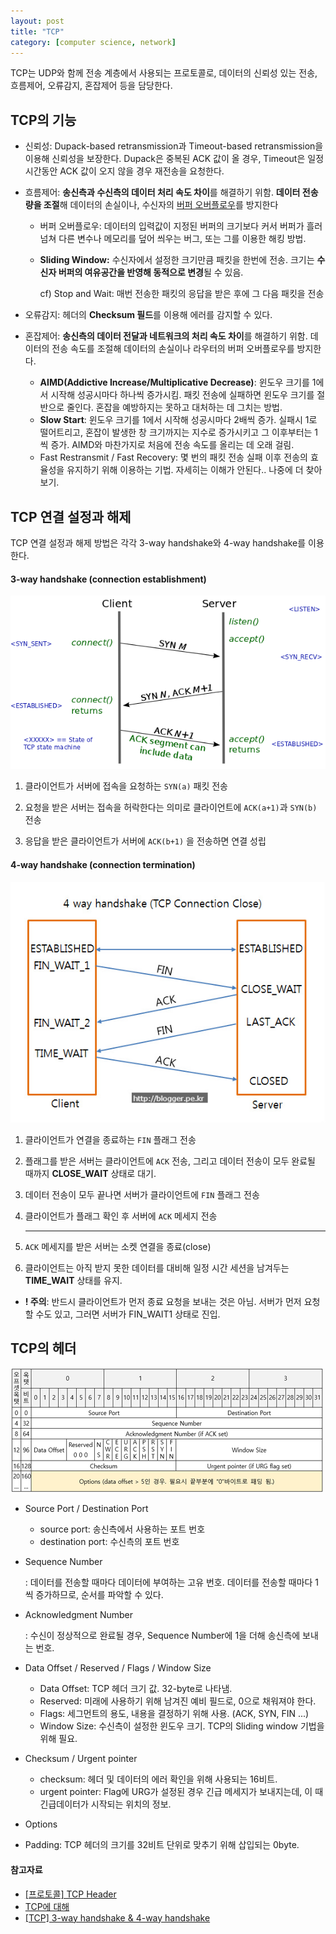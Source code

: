 ```yaml
---
layout: post
title: "TCP"
category: [computer science, network]
---
```


TCP는 UDP와 함께 전송 계층에서 사용되는 프로토콜로, 데이터의 신뢰성 있는 전송, 흐름제어, 오류감지, 혼잡제어 등을 담당한다.

## TCP의 기능

- 신뢰성: Dupack-based retransmission과 Timeout-based retransmission을 이용해 신뢰성을 보장한다. Dupack은 중복된 ACK 값이 올 경우, Timeout은 일정시간동안 ACK 값이 오지 않을 경우 재전송을 요청한다.

- 흐름제어: **송신측과 수신측의 데이터 처리 속도 차이**를 해결하기 위함. **데이터 전송량을 조절**해 데이터의 손실이나, 수신자의 <u>버퍼 오버플로우</u>를 방지한다

  - 버퍼 오버플로우: 데이터의 입력값이 지정된 버퍼의 크기보다 커서 버퍼가 흘러 넘쳐 다른 변수나 메모리를 덮어 씌우는 버그, 또는 그를 이용한 해킹 방법.

  - **Sliding Window:** 수신자에서 설정한 크기만큼 패킷을 한번에 전송. 크기는 **수신자 버퍼의 여유공간을 반영해 동적으로 변경**될 수 있음.

    cf) Stop and Wait: 매번 전송한 패킷의 응답을 받은 후에 그 다음 패킷을 전송

- 오류감지: 헤더의 **Checksum 필드**를 이용해 에러를 감지할 수 있다.

- 혼잡제어: **송신측의 데이터 전달과 네트워크의 처리 속도 차이**를 해결하기 위함. 데이터의 전송 속도를 조절해 데이터의 손실이나 라우터의 버퍼 오버플로우를 방지한다.

  - **AIMD(Addictive Increase/Multiplicative Decrease)**: 윈도우 크기를 1에서 시작해 성공시마다 하나씩 증가시킴. 패킷 전송에 실패하면 윈도우 크기를 절반으로 줄인다. 혼잡을 예방하지는 못하고 대처하는 데 그치는 방법.
  - **Slow Start**: 윈도우 크기를 1에서 시작해 성공시마다 2배씩 증가. 실패시 1로 떨어트리고, 혼잡이 발생한 창 크기까지는 지수로 증가시키고 그 이후부터는 1씩 증가. AIMD와 마찬가지로 처음에 전송 속도를 올리는 데 오래 걸림.
  - Fast Restransmit / Fast Recovery: 몇 번의 패킷 전송 실패 이후 전송의 효율성을 유지하기 위해 이용하는 기법. 자세히는 이해가 안된다.. 나중에 더 찾아보기.

## TCP 연결 설정과 해제

TCP 연결 설정과 해제 방법은 각각 3-way handshake와 4-way handshake를 이용한다.

#### 3-way handshake (connection establishment)

![](/assets/images/tcpConnect.png)

1. 클라이언트가 서버에 접속을 요청하는 `SYN(a)` 패킷 전송

2. 요청을 받은 서버는 접속을 허락한다는 의미로 클라이언트에 `ACK(a+1)`과 `SYN(b)` 전송

3. 응답을 받은 클라이언트가 서버에 `ACK(b+1)` 을 전송하면 연결 성립

#### 4-way handshake (connection termination)

![](/assets/images/tcpDisconnect.jpeg)

1. 클라이언트가 연결을 종료하는 `FIN` 플래그 전송

2. 플래그를 받은 서버는 클라이언트에 `ACK` 전송, 그리고 데이터 전송이 모두 완료될 때까지 **CLOSE_WAIT** 상태로 대기.

3. 데이터 전송이 모두 끝나면 서버가 클라이언트에 `FIN` 플래그 전송

4. 클라이언트가 플래그 확인 후 서버에 `ACK` 메세지 전송

   ***

5. `ACK` 메세지를 받은 서버는 소켓 연결을 종료(close)
6. 클라이언트는 아직 받지 못한 데이터를 대비해 일정 시간 세션을 남겨두는 **TIME_WAIT** 상태를 유지.

- **! 주의**: 반드시 클라이언트가 먼저 종료 요청을 보내는 것은 아님. 서버가 먼저 요청할 수도 있고, 그러면 서버가 FIN_WAIT1 상태로 진입.

## TCP의 헤더

![](/assets/images/tcpHeader.png)

- Source Port / Destination Port

  - source port: 송신측에서 사용하는 포트 번호
  - destination port: 수신측의 포트 번호

- Sequence Number

  : 데이터를 전송할 때마다 데이터에 부여하는 고유 번호. 데이터를 전송할 때마다 1씩 증가하므로, 순서를 파악할 수 있다.

- Acknowledgment Number

  : 수신이 정상적으로 완료될 경우, Sequence Number에 1을 더해 송신측에 보내는 번호.

- Data Offset / Reserved / Flags / Window Size

  - Data Offset: TCP 헤더 크기 값. 32-byte로 나타냄.
  - Reserved: 미래에 사용하기 위해 남겨진 예비 필드로, 0으로 채워져야 한다.
  - Flags: 세그먼트의 용도, 내용을 결정하기 위해 사용. (ACK, SYN, FIN ...)
  - Window Size: 수신측이 설정한 윈도우 크기. TCP의 Sliding window 기법을 위해 필요.

- Checksum / Urgent pointer

  - checksum: 헤더 및 데이터의 에러 확인을 위해 사용되는 16비트.
  - urgent pointer: Flag에 URG가 설정된 경우 긴급 메세지가 보내지는데, 이 때 긴급데이터가 시작되는 위치의 정보.

- Options

- Padding: TCP 헤더의 크기를 32비트 단위로 맞추기 위해 삽입되는 0byte.

#### 참고자료

- [[프로토콜] TCP Header](https://joycecoder.tistory.com/13)
- [TCP에 대해](https://nesoy.github.io/articles/2018-10/TCP)
- [[TCP] 3-way handshake & 4-way handshake](https://asfirstalways.tistory.com/356)

